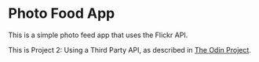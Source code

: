 # Photo Food App

This is a simple photo feed app that uses the Flickr API.

This is Project 2: Using a Third Party API, as described in [The Odin Project](http://www.theodinproject.com/courses/ruby-on-rails/lessons/apis).
